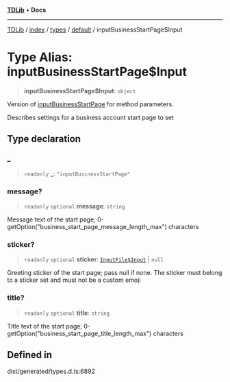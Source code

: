 [**TDLib**](../../../../../../README.md) • **Docs**

***

[TDLib](../../../../../../modules.md) / [index](../../../../../README.md) / [types](../../../README.md) / [default](../README.md) / inputBusinessStartPage$Input

# Type Alias: inputBusinessStartPage$Input

> **inputBusinessStartPage$Input**: `object`

Version of [inputBusinessStartPage](inputBusinessStartPage-1.md) for method parameters.

Describes settings for a business account start page to set

## Type declaration

### \_

> `readonly` **\_**: `"inputBusinessStartPage"`

### message?

> `readonly` `optional` **message**: `string`

Message text of the start page; 0-getOption("business_start_page_message_length_max") characters

### sticker?

> `readonly` `optional` **sticker**: [`InputFile$Input`](InputFile$Input.md) \| `null`

Greeting sticker of the start page; pass null if none. The sticker must belong to a sticker set and must not be a custom emoji

### title?

> `readonly` `optional` **title**: `string`

Title text of the start page; 0-getOption("business_start_page_title_length_max") characters

## Defined in

dist/generated/types.d.ts:6892
